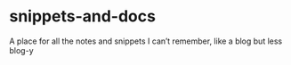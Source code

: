 # snippets-and-docs
A place for all the notes and snippets I can’t remember, like a blog but less blog-y
